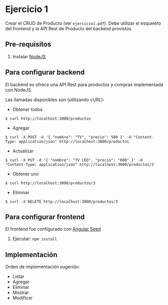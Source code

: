 # Ejercicio 1

Crear el CRUD de Producto (ver `ejercicio1.pdf`). Debe utilizar el esqueleto del frontend y la API Rest de Producto del backend provistos.

## Pre-requisitos

1. Instalar [NodeJS](https://nodejs.org/en/download/)

## Para configurar backend

El backend es ofrece una API Rest para productos y compras implementada con NodeJS.

Las llamadas disponibles son (utilizando cURL):

- Obtener todos
```
$ curl http://localhost:3000/productos 
```

- Agregar 
```
$ curl -X POST -d '{ "nombre": "TV", "precio": 500 }' -H "Content-Type: application/json" http://localhost:3000/productos
```

- Actualizar
```
$ curl -X PUT -d '{ "nombre": "TV LED", "precio": "600" }' -H "Content-Type: application/json" http://localhost:3000/productos/3 
```

- Obtener uno
```
$ curl http://localhost:3000/productos/3
```

- Eliminar 
```
$ curl -X DELETE http://localhost:3000/productos/3
```

## Para configurar frontend

El frontend fue configurado con [Angular Seed](https://github.com/angular/angular-seed)

1. Ejecutar: `npm install`

## Implementación

Orden de implementación sugerido:

- Listar
- Agregar
- Eliminar
- Mostrar
- Modificar
